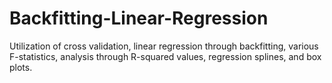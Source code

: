 # Backfitting-Linear-Regression
Utilization of cross validation, linear regression through backfitting, various F-statistics, analysis through R-squared values, regression splines, and box plots.
